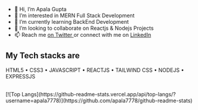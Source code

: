 - 👋 Hi, I’m Apala Gupta
- 👀 I’m interested in MERN Full Stack Development
- 🌱 I’m currently learning BackEnd Development
- 💞️ I’m looking to collaborate on Reactjs & Nodejs Projects
- 📫 Reach me <a href="https://twitter.com/apalagupta4"> on Twitter </a> or connect with me on <a href="https://www.linkedin.com/in/apala-g-33765b226" > LinkedIn </a>

<!---
apala7778/apala7778 is a ✨ special ✨ repository because its `README.md` (this file) appears on your GitHub profile.
You can click the Preview link to take a look at your changes.
--->

## My Tech stacks are
 HTML5  • CSS3  • JAVASCRIPT  • REACTJS • TAILWIND CSS • NODEJS  • EXPRESSJS
 
 <br/>
 [![Top Langs](https://github-readme-stats.vercel.app/api/top-langs/?username=apala7778)](https://github.com/apala7778/github-readme-stats)
